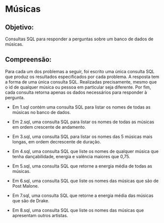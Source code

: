 # Músicas 

## Objetivo:

Consultas SQL para responder a perguntas sobre um banco de dados de músicas.

## Compreensão:

Para cada um dos problemas a seguir, foi escrito uma única consulta SQL que produz os resultados especificados por cada problema. A resposta tem a forma de uma única consulta SQL. Realizadas precisamente, mesmo que o id de qualquer música ou pessoa em particular seja diferente. Por fim, cada consulta retorna apenas os dados necessários para responder à pergunta.

 * Em 1.sql contém uma consulta SQL para listar os nomes de todas as músicas no banco de dados.

 * Em 2.sql, uma consulta SQL para listar os nomes de todas as músicas em ordem crescente de andamento.

 * Em 3.sql, uma consulta SQL para listar os nomes das 5 músicas mais longas, em ordem decrescente de duração.

 * Em 4.sql, uma consulta SQL que liste os nomes de qualquer música que tenha dançabilidade, energia e valência maiores que 0,75.

 * Em 5.sql, uma consulta SQL que retorne a energia média de todas as músicas.

 * Em 6.sql, uma consulta SQL que liste os nomes das músicas que são de Post Malone.

 * Em 7.sql, uma consulta SQL que retorne a energia média das músicas que são de Drake.

 * Em 8.sql, uma consulta SQL que liste os nomes das músicas que apresentam outros artistas.